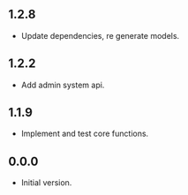 ## 1.2.8

- Update dependencies, re generate models.

## 1.2.2

- Add admin system api.
 
## 1.1.9

- Implement and test core functions.

## 0.0.0

- Initial version.
